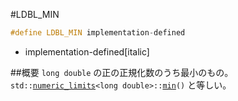 #LDBL_MIN
```cpp
#define LDBL_MIN implementation-defined
```
* implementation-defined[italic]

##概要
`long double` の正の正規化数のうち最小のもの。
`std::`[`numeric_limits`](/reference/limits/numeric_limits.md)`<long double>::`[`min`](/reference/limits/numeric_limits/min.md)`()` と等しい。

